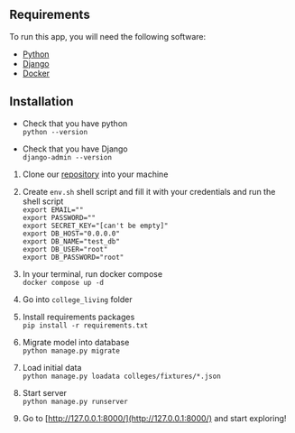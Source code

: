 ## Requirements

To run this app, you will need the following software:

- [Python](https://realpython.com/installing-python/)
- [Django](https://docs.djangoproject.com/en/4.1/topics/install/#installing-official-release)
- [Docker](https://docs.docker.com/get-docker/)

## Installation

- Check that you have python\
`python --version`

- Check that you have Django\
`django-admin --version`

1. Clone our [repository](https://github.com/nategreb/college-life.git) into your machine
2. Create `env.sh` shell script and fill it with your credentials and run the shell script\
`export EMAIL=""`\
`export PASSWORD=""`\
`export SECRET_KEY="[can't be empty]"`\
`export DB_HOST="0.0.0.0"`\
`export DB_NAME="test_db"`\
`export DB_USER="root"`\
`export DB_PASSWORD="root"`



3. In your terminal, run docker compose\
`docker compose up -d`
4. Go into `college_living` folder
5. Install requirements packages\
   `pip install -r requirements.txt`
6. Migrate model into database\
   `python manage.py migrate`
7. Load initial data\
   `python manage.py loadata colleges/fixtures/*.json`
8. Start server\
   `python manage.py runserver`
9. Go to [http://127.0.0.1:8000/](http://127.0.0.1:8000/) and start exploring!